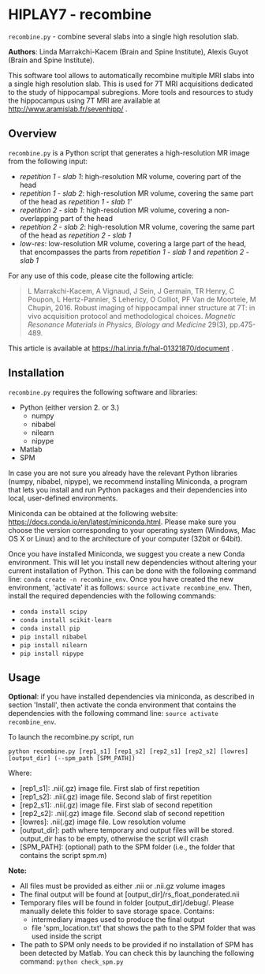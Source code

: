 # HIPLAY7 - recombine

`recombine.py` - combine several slabs into a single high resolution
slab.

**Authors**: Linda Marrakchi-Kacem (Brain and Spine Institute), Alexis
Guyot (Brain and Spine Institute).

This software tool allows to automatically recombine multiple MRI slabs
into a single high resolution slab. This is used for 7T MRI acquisitions
dedicated to the study of hippocampal subregions.
More tools and resources to study the hippocampus using 7T MRI are
available at http://www.aramislab.fr/sevenhipp/ .


## Overview

`recombine.py` is a Python script that generates a high-resolution MR
image from the following input:
   - _repetition 1 - slab 1_: high-resolution MR volume, covering part of the head 
   - _repetition 1 - slab 2_: high-resolution MR volume, covering the same part of the head as _repetition  1 - slab 1'_
   - _repetition 2 - slab 1_: high-resolution MR volume, covering a non-overlapping part of the head
   - _repetition 2 - slab 2_: high-resolution MR volume, covering the same part of the head as _repetition  2 - slab 1_
   - _low-res_: low-resolution MR volume, covering a large part of the head, that encompasses the parts from _repetition 1 - slab 1_ and _repetition 2 - slab 1_

For any use of this code, please cite the following article:
> L Marrakchi-Kacem, A Vignaud, J Sein, J Germain, TR Henry, C Poupon, 
> L Hertz-Pannier, S Lehericy, O Colliot, PF Van de Moortele, M Chupin, 2016. 
> Robust imaging of hippocampal inner structure at 7T: in vivo
> acquisition protocol and methodological choices.
> _Magnetic Resonance Materials in Physics, Biology and Medicine_  29(3), pp.475-489.

This article is available at https://hal.inria.fr/hal-01321870/document .


## Installation

`recombine.py` requires the following software and libraries:
- Python (either version 2. or 3.)
    - numpy
    - nibabel
    - nilearn
    - nipype
- Matlab
- SPM

In case you are not sure you already have the relevant Python libraries
(numpy, nibabel, nipype), we recommend installing Miniconda, a program
that lets you install and run Python packages and their dependencies
into local, user-defined environments.

Miniconda can be obtained at the following website:
https://docs.conda.io/en/latest/miniconda.html. 
Please make sure you choose the version corresponding to your operating
system (Windows, Mac OS X or Linux) and to the architecture of your
computer (32bit or 64bit).

Once you have installed Miniconda, we suggest you create a new Conda
environment. This will let you install new dependencies without
altering your current installation of Python. This can be done with the
following command line: `conda create -n recombine_env`.
Once you have created the new environment, 'activate' it as follows:
`source activate recombine_env`.
Then, install the required dependencies with the following commands:
- `conda install scipy`
- `conda install scikit-learn`
- `conda install pip`
- `pip install nibabel`
- `pip install nilearn`
- `pip install nipype`


## Usage

**Optional**: if you have installed dependencies via miniconda, as described in section 'Install', then activate the conda environment that contains the dependencies with the following command line:
`source activate recombine_env`.

To launch the recombine.py script, run

```
python recombine.py [rep1_s1] [rep1_s2] [rep2_s1] [rep2_s2] [lowres] [output_dir] (--spm_path [SPM_PATH])
```

Where:
- [rep1_s1]: .nii(.gz) image file. First slab of first repetition
- [rep1_s2]: .nii(.gz) image file. Second slab of first repetition
- [rep2_s1]: .nii(.gz) image file. First slab of second repetition
- [rep2_s2]: .nii(.gz) image file. Second slab of second repetition
- [lowres]: .nii(.gz) image file. Low resolution volume
- [output_dir]: path where temporary and output files will be stored. output\_dir has to be empty, otherwise the script will crash
- [SPM_PATH]: (optional) path to the SPM folder (i.e., the folder that contains the script spm.m)

**Note:**
- All files must be provided as either .nii or .nii.gz volume images
- The final output will be found at [output\_dir]/rs\_float\_ponderated.nii
- Temporary files will be found in folder [output\_dir]/debug/. Please manually delete this folder to save storage space. Contains:
    - intermediary images used to produce the final output
    - file 'spm_location.txt' that shows the path to the SPM folder that was used inside the script
- The path to SPM only needs to be provided if no installation of SPM has been detected by Matlab. You can check this by launching the following command: `python check_spm.py`
